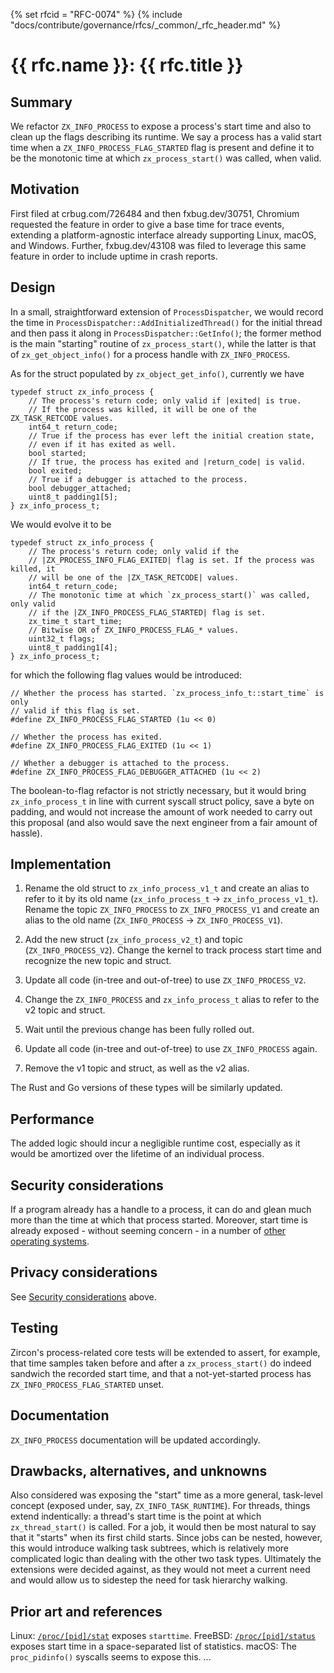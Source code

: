 {% set rfcid = "RFC-0074" %}
{% include "docs/contribute/governance/rfcs/_common/_rfc_header.md" %}
# {{ rfc.name }}: {{ rfc.title }}
<!-- SET the `rfcid` VAR ABOVE. DO NOT EDIT ANYTHING ELSE ABOVE THIS LINE. -->
<!--
*** This should begin with an H2 element (for example, ## Summary).
-->

## Summary

We refactor `ZX_INFO_PROCESS` to expose a process's start time and also to
clean up the flags describing its runtime.  We say a process has a valid start
time when a `ZX_INFO_PROCESS_FLAG_STARTED` flag is present and define it to be
the monotonic time at which `zx_process_start()` was called, when valid.

## Motivation

First filed at crbug.com/726484 and then fxbug.dev/30751, Chromium requested
the feature in order to give a base time for trace events, extending a
platform-agnostic interface already supporting Linux, macOS, and Windows.
Further, fxbug.dev/43108 was filed to leverage this same feature in order to
include uptime in crash reports.

## Design

In a small, straightforward extension of `ProcessDispatcher`, we would record
the time in `ProcessDispatcher::AddInitializedThread()` for the initial thread
and then pass it along in `ProcessDispatcher::GetInfo()`; the former method is
the main "starting" routine of `zx_process_start()`, while the latter is that
of `zx_get_object_info()` for a process handle with `ZX_INFO_PROCESS`.

As for the struct populated by `zx_object_get_info()`, currently we have
```
typedef struct zx_info_process {
    // The process's return code; only valid if |exited| is true.
    // If the process was killed, it will be one of the ZX_TASK_RETCODE values.
    int64_t return_code;
    // True if the process has ever left the initial creation state,
    // even if it has exited as well.
    bool started;
    // If true, the process has exited and |return_code| is valid.
    bool exited;
    // True if a debugger is attached to the process.
    bool debugger_attached;
    uint8_t padding1[5];
} zx_info_process_t;
```
We would evolve it to be
```
typedef struct zx_info_process {
    // The process's return code; only valid if the
    // |ZX_PROCESS_INFO_FLAG_EXITED| flag is set. If the process was killed, it
    // will be one of the |ZX_TASK_RETCODE| values.
    int64_t return_code;
    // The monotonic time at which `zx_process_start()` was called, only valid
    // if the |ZX_INFO_PROCESS_FLAG_STARTED| flag is set.
    zx_time_t start_time;
    // Bitwise OR of ZX_INFO_PROCESS_FLAG_* values.
    uint32_t flags;
    uint8_t padding1[4];
} zx_info_process_t;
```
for which the following flag values would be introduced:
```
// Whether the process has started. `zx_process_info_t::start_time` is only
// valid if this flag is set.
#define ZX_INFO_PROCESS_FLAG_STARTED (1u << 0)

// Whether the process has exited.
#define ZX_INFO_PROCESS_FLAG_EXITED (1u << 1)

// Whether a debugger is attached to the process.
#define ZX_INFO_PROCESS_FLAG_DEBUGGER_ATTACHED (1u << 2)
```
The boolean-to-flag refactor is not strictly necessary, but it would bring
`zx_info_process_t` in line with current syscall struct policy, save a byte
on padding, and would not increase the amount of work needed to carry out this
proposal (and also would save the next engineer from a fair amount of hassle).

## Implementation

1. Rename the old struct to `zx_info_process_v1_t` and create an alias to refer
to it by its old name (`zx_info_process_t` -> `zx_info_process_v1_t`). Rename
the topic `ZX_INFO_PROCESS` to `ZX_INFO_PROCESS_V1` and create an alias to the
old name (`ZX_INFO_PROCESS` -> `ZX_INFO_PROCESS_V1`).

2. Add the new struct (`zx_info_process_v2_t`) and topic
(`ZX_INFO_PROCESS_V2`). Change the kernel to track process start time and
recognize the new topic and struct.

3. Update all code (in-tree and out-of-tree) to use `ZX_INFO_PROCESS_V2`.

4. Change the `ZX_INFO_PROCESS` and `zx_info_process_t` alias to refer to the
v2 topic and struct.

5. Wait until the previous change has been fully rolled out.

6. Update all code (in-tree and out-of-tree) to use `ZX_INFO_PROCESS` again.

7. Remove the v1 topic and struct, as well as the v2 alias.

The Rust and Go versions of these types will be similarly updated.

## Performance

The added logic should incur a negligible runtime cost, especially as it would
be amortized over the lifetime of an individual process.

## Security considerations

If a program already has a handle to a process, it can do and glean much more
than the time at which that process started. Moreover, start time is already
exposed - without seeming concern - in a number of [other operating systems](#prior-art-and-references).

## Privacy considerations

See [Security considerations](#security-considerations) above.

## Testing

Zircon's process-related core tests will be extended to assert, for example,
that time samples taken before and after a `zx_process_start()` do indeed
sandwich the recorded start time, and that a not-yet-started process has
`ZX_INFO_PROCESS_FLAG_STARTED` unset.

## Documentation

`ZX_INFO_PROCESS` documentation will be updated accordingly.

## Drawbacks, alternatives, and unknowns

Also considered was exposing the "start" time as a more general, task-level
concept (exposed under, say, `ZX_INFO_TASK_RUNTIME`). For threads, things
extend indentically: a thread's start time is the point at which
`zx_thread_start()` is called. For a job, it would then be most natural to say
that it "starts" when its first child starts. Since jobs can be nested,
however, this would introduce walking task subtrees, which is relatively more
complicated logic than dealing with the other two task types. Ultimately the
extensions were decided against, as they would not meet a current need and
would allow us to sidestep the need for task hierarchy walking.

## Prior art and references

Linux:  [`/proc/[pid]/stat`](https://man7.org/linux/man-pages/man5/procfs.5.html) exposes `starttime`.
FreeBSD: [`/proc/[pid]/status`](https://www.freebsd.org/cgi/man.cgi?query=procfs) exposes start time in a space-separated list of statistics.
macOS: The `proc_pidinfo()` syscalls seems to expose this.
...
